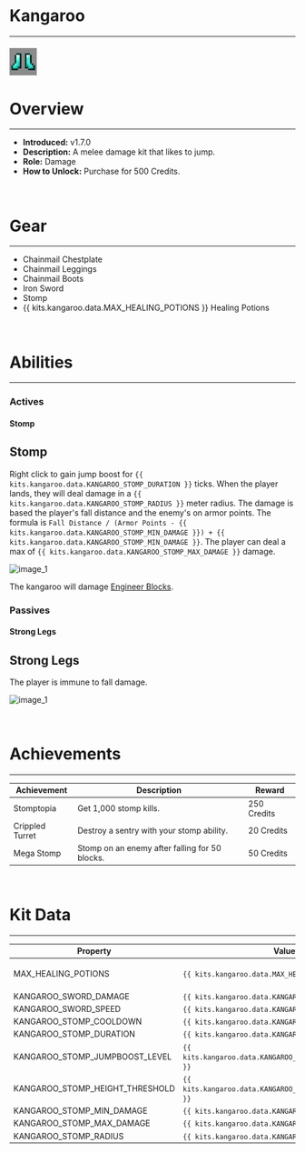 # Kangaroo

***

#### ![kangaroo-icon](../assets/icons/kangaroo-icon.jpg)

# Overview
***
- **Introduced:** v1.7.0
- **Description:** A melee damage kit that likes to jump.
- **Role:** Damage
- **How to Unlock:** Purchase for 500 Credits.

<br />  

# Gear
***
- Chainmail Chestplate
- Chainmail Leggings
- Chainmail Boots
- Iron Sword
- Stomp
- {{ kits.kangaroo.data.MAX_HEALING_POTIONS }} Healing Potions

<br />  

# Abilities
***
### Actives
<!-- tabs:start -->
#### **Stomp**
## Stomp
Right click to gain jump boost for `{{ kits.kangaroo.data.KANGAROO_STOMP_DURATION }}` ticks. When the player lands, they will deal damage in a `{{ kits.kangaroo.data.KANGAROO_STOMP_RADIUS }}` meter radius. The damage is based the player's fall distance and the enemy's on armor points. The formula is `Fall Distance / (Armor Points - {{ kits.kangaroo.data.KANGAROO_STOMP_MIN_DAMAGE }}) + {{ kits.kangaroo.data.KANGAROO_STOMP_MIN_DAMAGE }}`. The player can deal a max of `{{ kits.kangaroo.data.KANGAROO_STOMP_MAX_DAMAGE }}` damage.

![_image_1_](../assets/kits/kangaroo/_image_1_.jpg_)

The kangaroo will damage [Engineer Blocks](Engineer#sentries).

<!-- tabs:end -->

### Passives
<!-- tabs:start -->
#### **Strong Legs**
## Strong Legs
The player is immune to fall damage.

![_image_1_](../assets/kits/kangaroo/_image_1_.jpg_)

<!-- tabs:end -->
<br />

# Achievements
***

| Achievement | Description | Reward |
| ----------- | ----------- | ------ |
| Stomptopia | Get 1,000 stomp kills. | 250 Credits |
| Crippled Turret | Destroy a sentry with your stomp ability. | 20 Credits |
| Mega Stomp | Stomp on an enemy after falling for 50 blocks. | 50 Credits |

<br />  

# Kit Data
***

| Property | Value | Description |
|----------|-------|-------------|
| MAX_HEALING_POTIONS | `{{ kits.kangaroo.data.MAX_HEALING_POTIONS }}` | {{ kitDataSharedDescriptions.MAX_HEALING_POTIONS }} |
| KANGAROO_SWORD_DAMAGE | `{{ kits.kangaroo.data.KANGAROO_SWORD_DAMAGE }}` | The base damage of the sword. |
| KANGAROO_SWORD_SPEED | `{{ kits.kangaroo.data.KANGAROO_SWORD_SPEED }}` | The base speed of the sword. |
| KANGAROO_STOMP_COOLDOWN | `{{ kits.kangaroo.data.KANGAROO_STOMP_COOLDOWN }}` | The cooldown, in ticks, of the Stomp ability. |
| KANGAROO_STOMP_DURATION | `{{ kits.kangaroo.data.KANGAROO_STOMP_DURATION }}` | The duration, in ticks, of the Stomp ability. |
| KANGAROO_STOMP_JUMPBOOST_LEVEL | `{{ kits.kangaroo.data.KANGAROO_STOMP_JUMPBOOST_LEVEL }}` | The level of the jump boost effect. (level 1 starts at value 0) |
| KANGAROO_STOMP_HEIGHT_THRESHOLD | `{{ kits.kangaroo.data.KANGAROO_STOMP_HEIGHT_THRESHOLD }}` | The minimum fall distance required to deal Stomp damage. |
| KANGAROO_STOMP_MIN_DAMAGE | `{{ kits.kangaroo.data.KANGAROO_STOMP_MIN_DAMAGE }}` | The minimum damage the Stomp ability will deal. |
| KANGAROO_STOMP_MAX_DAMAGE | `{{ kits.kangaroo.data.KANGAROO_STOMP_MAX_DAMAGE }}` | The maximum damage the Stomp ability will deal. |
| KANGAROO_STOMP_RADIUS | `{{ kits.kangaroo.data.KANGAROO_STOMP_RADIUS }}` | The radius of the Stomp ability. |